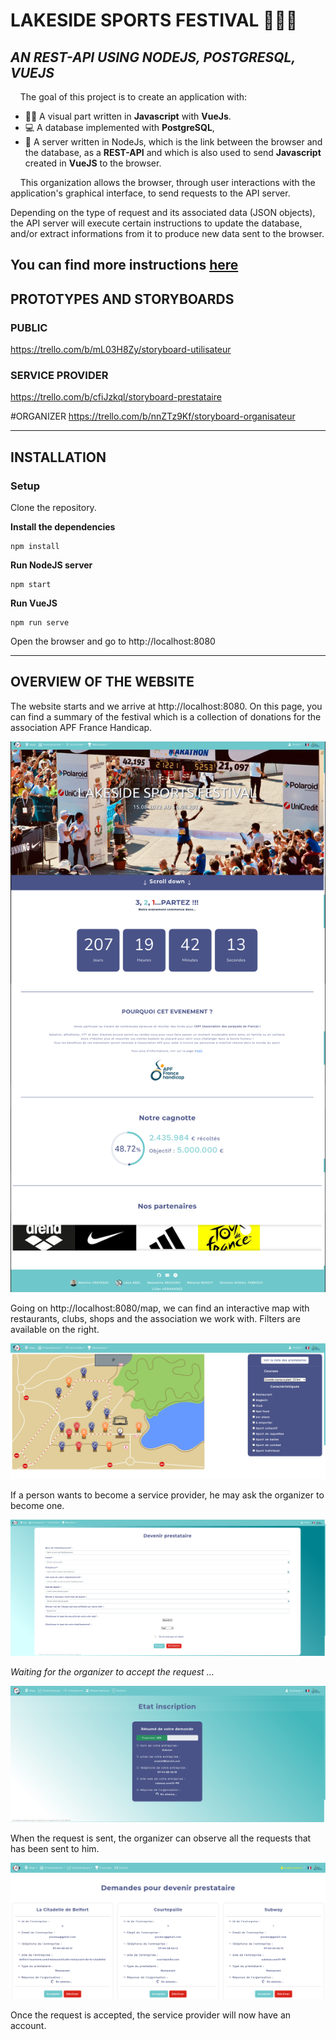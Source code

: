 # LAKESIDE SPORTS FESTIVAL 🏊🏼‍♀️

## *AN REST-API USING NODEJS, POSTGRESQL, VUEJS* 
&nbsp;&nbsp;&nbsp;&nbsp;The goal of this project is to create an application with:
- 👩‍💻 A visual part written in **Javascript** with **VueJs**.
- 💻 A database implemented with **PostgreSQL**,
- 💾 A server written in NodeJs, which is the link between the browser and the database, as a **REST-API** and which is also used to send **Javascript** created in **VueJS** to the browser.



&nbsp;&nbsp;&nbsp;&nbsp;This organization allows the browser, through user interactions with the application's graphical interface, to send requests to the API server.
  
Depending on the type of request and its associated data (JSON objects), the API server will execute certain instructions to update the database, and/or extract informations from it to produce new data sent to the browser.

You can find more instructions [here](https://cours-info.iut-bm.univ-fcomte.fr/index.php/menu-cours-s3/sae-dev-appli-avec-bdd/2387-presentation-de-la-sae)
-----------------------------------------------------------------------------------------------------
## PROTOTYPES AND STORYBOARDS

### PUBLIC 

https://trello.com/b/mL03H8Zy/storyboard-utilisateur

### SERVICE PROVIDER
https://trello.com/b/cfiJzkql/storyboard-prestataire

#ORGANIZER 
https://trello.com/b/nnZTz9Kf/storyboard-organisateur

------------------------------------------------------------------------------------------------------

## INSTALLATION
### Setup
 Clone the repository.

**Install the dependencies**
```
npm install 
```

**Run NodeJS server** 
```
npm start 
```

**Run VueJS** 
```
npm run serve
```
Open the browser and go to http://localhost:8080

------------------------------------------------------------------------------------------------------
## OVERVIEW OF THE WEBSITE

The website starts and we arrive at http://localhost:8080. On this page, you can find a summary of the festival which is a collection of donations for the association APF France Handicap.

<img src="./doc/img/accueil.jpg" alt="alt text"/>

Going on http://localhost:8080/map, we can find an interactive map with restaurants, clubs, shops and the association we work with. Filters are available on the right. 

<img src="./doc/img/map_public.png" alt="alt text"/>

If a person wants to become a service provider, he may ask the organizer to become one.

<img src="./doc/img/deveni_presta.png" alt="alt text"/>

*Waiting for the organizer to accept the request ...*

<img src="./doc/img/etat_inscription.png" alt="alt text"/>

When the request is sent, the organizer can observe all the requests that has been sent to him.

<img src="./doc/img/orga_accept.png" alt="alt text"/> 

Once the request is accepted, the service provider will now have an account.


